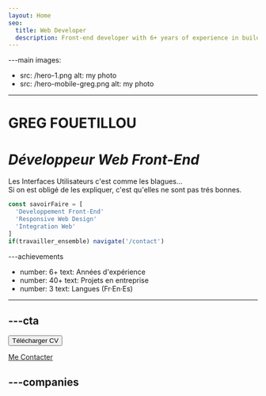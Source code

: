 ```yaml
---
layout: Home
seo:
  title: Web Developer
  description: Front-end developer with 6+ years of experience in building responsive websites and web applications.
---
```




---main
images:
  - src: /hero-1.png
    alt: my photo
  - src: /hero-mobile-greg.png
    alt: my photo
---

# <Typewriter>GREG FOUETILLOU</Typewriter>

# *Développeur Web Front-End* 

Les Interfaces Utilisateurs c'est comme les blagues...  
Si on est obligé de les expliquer, c'est qu'elles ne sont pas trés bonnes.

```js {2-4} showLineNumbers
const savoirFaire = [
  'Developpement Front-End'
  'Responsive Web Design'
  'Integration Web'
]
if(travailler_ensemble) navigate('/contact')
```

---achievements
- number: 6+
  text: Années d'expérience
- number: 40+
  text: Projets en entreprise
- number: 3
  text: Langues (Fr·En·Es) 
---






---cta
---
<Button href="/contact" size="sm">
  Télécharger CV
</Button>


[Me Contacter](/contact)



---companies
---